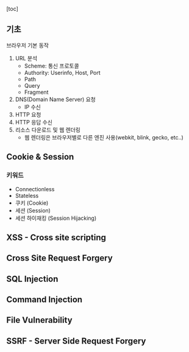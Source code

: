 [toc]

## 기초
브라우저 기본 동작
1. URL 분석
	- Scheme: 통신 프로토콜
	- Authority: Userinfo, Host, Port
	- Path
	- Query
	- Fragment
1. DNS(Domain Name Server) 요청
	- IP 수신
2. HTTP 요청
3. HTTP 응답 수신
4. 리소스 다운로드 및 웹 렌더링
	- 웹 렌더링은 브라우저별로 다른 엔진 사용(webkit, blink, gecko, etc..)


## Cookie & Session

### 키워드
- Connectionless  
- Stateless  
- 쿠키 (Cookie)  
- 세션 (Session)  
- 세션 하이재킹 (Session Hijacking)


## XSS - Cross site scripting

## Cross Site Request Forgery

## SQL Injection

## Command Injection

## File Vulnerability

## SSRF - Server Side Request Forgery 

